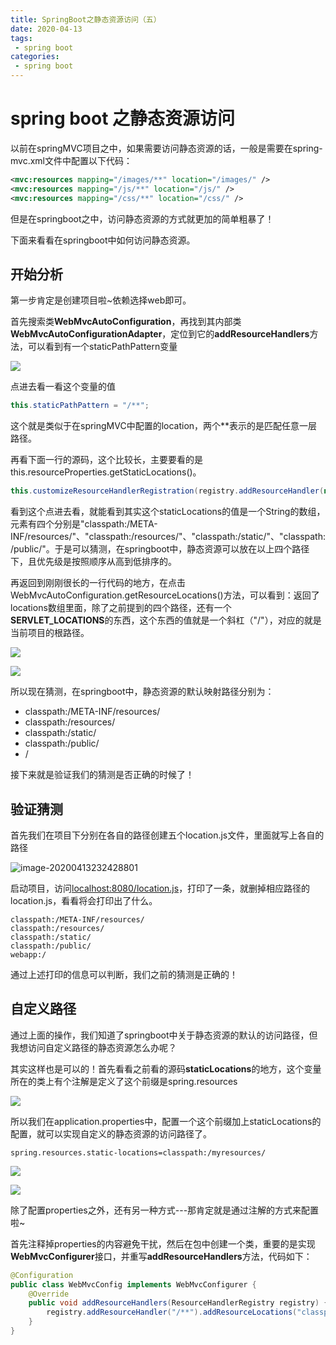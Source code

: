 ```yaml
---
title: SpringBoot之静态资源访问（五）
date: 2020-04-13
tags:
 - spring boot
categories:
 - spring boot
---
```


# spring boot 之静态资源访问

以前在springMVC项目之中，如果需要访问静态资源的话，一般是需要在spring-mvc.xml文件中配置以下代码：

```xml
<mvc:resources mapping="/images/**" location="/images/" /> 
<mvc:resources mapping="/js/**" location="/js/" /> 
<mvc:resources mapping="/css/**" location="/css/" /> 
```

但是在springboot之中，访问静态资源的方式就更加的简单粗暴了！

下面来看看在springboot中如何访问静态资源。

## 开始分析

第一步肯定是创建项目啦~依赖选择web即可。

首先搜索类**WebMvcAutoConfiguration**，再找到其内部类**WebMvcAutoConfigurationAdapter**，定位到它的**addResourceHandlers**方法，可以看到有一个staticPathPattern变量

![](http://qiniuyun.zijie.fun/20200413225427.png)

点进去看一看这个变量的值

```java
this.staticPathPattern = "/**";
```

这个就是类似于在springMVC中配置的location，两个**表示的是匹配任意一层路径。

再看下面一行的源码，这个比较长，主要要看的是this.resourceProperties.getStaticLocations()。

```java
this.customizeResourceHandlerRegistration(registry.addResourceHandler(new String[]{staticPathPattern}).addResourceLocations(WebMvcAutoConfiguration.getResourceLocations(this.resourceProperties.getStaticLocations())).setCachePeriod(this.getSeconds(cachePeriod)).setCacheControl(cacheControl));
```

看到这个点进去看，就能看到其实这个staticLocations的值是一个String的数组，元素有四个分别是"classpath:/META-INF/resources/"、"classpath:/resources/"、"classpath:/static/"、"classpath:/public/"。于是可以猜测，在springboot中，静态资源可以放在以上四个路径下，且优先级是按照顺序从高到低排序的。

再返回到刚刚很长的一行代码的地方，在点击WebMvcAutoConfiguration.getResourceLocations()方法，可以看到：返回了locations数组里面，除了之前提到的四个路径，还有一个**SERVLET_LOCATIONS**的东西，这个东西的值就是一个斜杠（"/"），对应的就是当前项目的根路径。

![](http://qiniuyun.zijie.fun/20200413230821.png)

![](http://qiniuyun.zijie.fun/20200413230938.png)

所以现在猜测，在springboot中，静态资源的默认映射路径分别为：

- classpath:/META-INF/resources/
- classpath:/resources/
- classpath:/static/
- classpath:/public/
- /

接下来就是验证我们的猜测是否正确的时候了！

## 验证猜测

首先我们在项目下分别在各自的路径创建五个location.js文件，里面就写上各自的路径

![image-20200413232428801](C:\Users\10203\AppData\Roaming\Typora\typora-user-images\image-20200413232428801.png)

启动项目，访问[localhost:8080/location.js](localhost:8080/location.js)，打印了一条，就删掉相应路径的location.js，看看将会打印出了什么。

```
classpath:/META-INF/resources/
classpath:/resources/
classpath:/static/
classpath:/public/
webapp:/
```

通过上述打印的信息可以判断，我们之前的猜测是正确的！

## 自定义路径

通过上面的操作，我们知道了springboot中关于静态资源的默认的访问路径，但我想访问自定义路径的静态资源怎么办呢？

其实这样也是可以的！首先看看之前看的源码**staticLocations**的地方，这个变量所在的类上有个注解是定义了这个前缀是spring.resources

![](http://qiniuyun.zijie.fun/20200413233302.png)

所以我们在application.properties中，配置一个这个前缀加上staticLocations的配置，就可以实现自定义的静态资源的访问路径了。

```properties
spring.resources.static-locations=classpath:/myresources/
```

![](http://qiniuyun.zijie.fun/20200413233645.png)

![](http://qiniuyun.zijie.fun/20200413233655.png)

除了配置properties之外，还有另一种方式---那肯定就是通过注解的方式来配置啦~

首先注释掉properties的内容避免干扰，然后在包中创建一个类，重要的是实现**WebMvcConfigurer**接口，并重写**addResourceHandlers**方法，代码如下：

```java
@Configuration
public class WebMvcConfig implements WebMvcConfigurer {
    @Override
    public void addResourceHandlers(ResourceHandlerRegistry registry) {
        registry.addResourceHandler("/**").addResourceLocations("classpath:/myresources/");
    }
}
```

